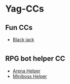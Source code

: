# Yag-CCs

## Fun CCs
  - [Black jack](https://github.com/Shadow21AR/Yag-CC/tree/main/Fun/Blackjack)
#
## RPG bot helper CC
  - [Arena Helper](https://github.com/Shadow21AR/Yag-CC/tree/main/RPG/arena)
  - [Miniboss Helper](https://github.com/Shadow21AR/Yag-CC/tree/main/RPG/miniboss)
